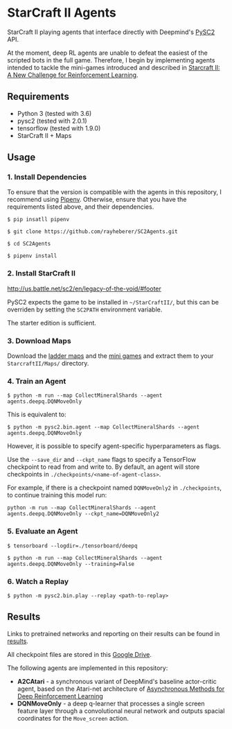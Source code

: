 # StarCraft II Agents

StarCraft II playing agents that interface directly with Deepmind's [PySC2](https://github.com/deepmind/pysc2) API.

At the moment, deep RL agents are unable to defeat the easiest of the scripted bots in the full game. Therefore, I begin by implementing agents intended to tackle the mini-games introduced and described in [Starcraft II: A New Challenge for Reinforcement Learning](https://arxiv.org/abs/1708.04782).

## Requirements
* Python 3 (tested with 3.6)
* pysc2 (tested with 2.0.1)
* tensorflow (tested with 1.9.0)
* StarCraft II + Maps

## Usage

### 1. Install Dependencies

To ensure that the version is compatible with the agents in this repository, I recommend using [Pipenv](https://docs.pipenv.org/). Otherwise, ensure that you have the requirements listed above, and their dependencies.

```
$ pip insatll pipenv

$ git clone https://github.com/rayheberer/SC2Agents.git

$ cd SC2Agents

$ pipenv install
```

### 2. Install StarCraft II

http://us.battle.net/sc2/en/legacy-of-the-void/#footer

PySC2 expects the game to be installed in `~/StarCraftII/`, but this can be overriden by setting the `SC2PATH` environment variable.

The starter edition is sufficient.

### 3. Download Maps

Download the [ladder maps](https://github.com/Blizzard/s2client-proto#downloads)
and the [mini games](https://github.com/deepmind/pysc2/releases/download/v1.0/mini_games.zip)
and extract them to your `StarcraftII/Maps/` directory.

### 4. Train an Agent

```
$ python -m run --map CollectMineralShards --agent agents.deepq.DQNMoveOnly
```

This is equivalent to:
```
$ python -m pysc2.bin.agent --map CollectMineralShards --agent agents.deepq.DQNMoveOnly
```

However, it is possible to specify agent-specific hyperparameters as flags.

Use the `--save_dir` and `--ckpt_name` flags to specify a TensorFlow checkpoint to read from and write to. By default, an agent will store checkpoints in `./checkpoints/<name-of-agent-class>`.

For example, if there is a checkpoint named `DQNMoveOnly2` in `./checkpoints`, to continue training this model run:
```
python -m run --map CollectMineralShards --agent agents.deepq.DQNMoveOnly --ckpt_name=DQNMoveOnly2
```

### 5. Evaluate an Agent

```
$ tensorboard --logdir=./tensorboard/deepq
```

```
$ python -m run --map CollectMineralShards --agent agents.deepq.DQNMoveOnly --training=False
```

### 6. Watch a Replay

```
$ python -m pysc2.bin.play --replay <path-to-replay>
```

## Results

Links to pretrained networks and reporting on their results can be found in [results](https://github.com/rayheberer/SC2Agents/tree/master/results).

All checkpoint files are stored in this [Google Drive](https://drive.google.com/open?id=1FKj0wTg_QBi-4zkeqixEWI71arpECriy).

The following agents are implemented in this repository:

* __A2CAtari__ - a synchronous variant of DeepMind's baseline actor-critic agent, based on the Atari-net architecture of [Asynchronous Methods for Deep Reinforcement Learning](https://arxiv.org/abs/1602.01783)
* __DQNMoveOnly__ - a deep q-learner that processes a single screen feature layer through a convolutional neural network and outputs spacial coordinates for the `Move_screen` action.